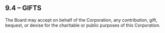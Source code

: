 ## **9.4 – GIFTS**

The Board may accept on behalf of the Corporation, any contribution, gift, bequest, or devise for the charitable or public purposes of this Corporation.

